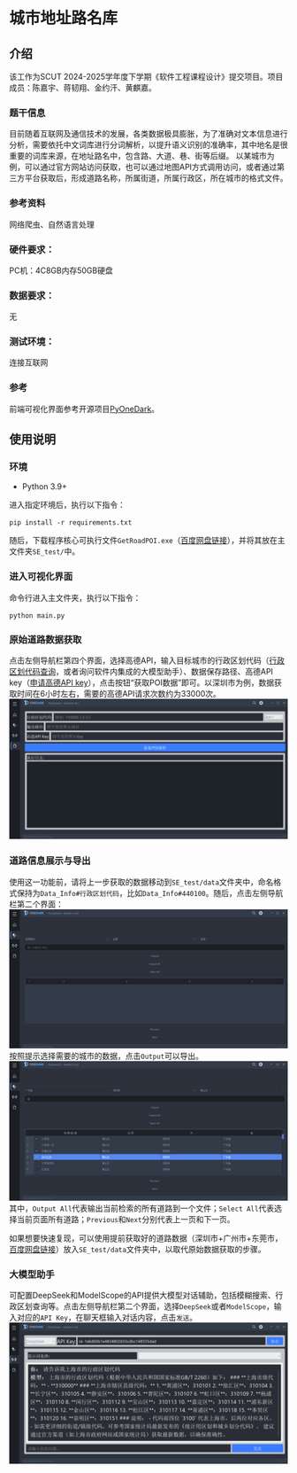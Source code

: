 # 城市地址路名库

## 介绍
该工作为SCUT 2024-2025学年度下学期《软件工程课程设计》提交项目。项目成员：陈嘉宇、蒋韧翔、金约汗、黄麒嘉。


### 题干信息
目前随着互联网及通信技术的发展，各类数据极具膨胀，为了准确对文本信息进行分析，需要依托中文词库进行分词解析，以提升语义识别的准确率，其中地名是很重要的词库来源，在地址路名中，包含路、大道、巷、街等后缀。
以某城市为例，可以通过官方网站访问获取，也可以通过地图API方式调用访问，或者通过第三方平台获取后，形成道路名称，所属街道，所属行政区，所在城市的格式文件。

### 参考资料
网络爬虫、自然语言处理

### 硬件要求：
PC机：4C8GB内存50GB硬盘

### 数据要求：
无

### 测试环境：
连接互联网

### 参考
前端可视化界面参考开源项目[PyOneDark](https://github.com/Wanderson-Magalhaes/PyOneDark_Qt_Widgets_Modern_GUI)。


## 使用说明

### 环境

- Python 3.9+

进入指定环境后，执行以下指令：
```
pip install -r requirements.txt
```
随后，下载程序核心可执行文件`GetRoadPOI.exe`（[百度网盘链接](https://pan.baidu.com/s/1xsCe3NT_0iaMhTRC78w8lA?pwd=y7gm)），并将其放在主文件夹`SE_test/`中。

### 进入可视化界面

命令行进入主文件夹，执行以下指令：
```
python main.py
```

### 原始道路数据获取

点击左侧导航栏第四个界面，选择高德API，输入目标城市的行政区划代码（[行政区划代码查询](http://xzqh.mca.gov.cn/map)，或者询问软件内集成的大模型助手）、数据保存路径、高德API key（[申请高德API key](https://lbs.amap.com/)），点击按钮“获取POI数据”即可。以深圳市为例，数据获取时间在6小时左右，需要的高德API请求次数约为33000次。
![](figs/DataAccess.png)

### 道路信息展示与导出
使用这一功能前，请将上一步获取的数据移动到`SE_test/data`文件夹中，命名格式保持为`Data_Info#行政区划代码`，比如`Data_Info#440100`。随后，点击左侧导航栏第二个界面：
![](figs/DataPlaylist.png)
按照提示选择需要的城市的数据，点击`Output`可以导出。
![](figs/DataPlaylist2.png)
其中，`Output All`代表输出当前检索的所有道路到一个文件；`Select All`代表选择当前页面所有道路；`Previous`和`Next`分别代表上一页和下一页。

如果想要快速复现，可以使用提前获取好的道路数据（深圳市+广州市+东莞市，[百度网盘链接](https://pan.baidu.com/s/1dtfhMrhTsHzeZp0jvL_lKg?pwd=1bxy )）放入`SE_test/data`文件夹中，以取代原始数据获取的步骤。

### 大模型助手
可配置DeepSeek和ModelScope的API提供大模型对话辅助，包括模糊搜索、行政区划查询等。点击左侧导航栏第二个界面，选择`DeepSeek`或者`ModelScope`，输入对应的`API Key`，在聊天框输入对话内容，点击`发送`。
![](figs/LLM.png)






